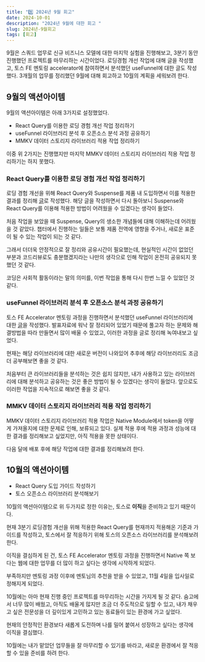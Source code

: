 ```yaml
---
title: "9️⃣ 2024년 9월 회고"
date: 2024-10-01
description: "2024년 9월에 대한 회고 "
slug: 2024년-9월회고
tags: [회고]
---
```


9월은 스쿼드 업무로 신규 비즈니스 모델에 대한 마지막 실험을 진행해보고, 3분기 동안 진행했던 프로젝트를 마무리하는 시간이었다.
로딩경험 개선 작업에 대해 글을 작성했고, 토스 FE 멘토링 accelerator에 참여하면서 분석했던 useFunnel에 대한 글도 작성했다.
3개월의 업무를 정리했던 9월에 대해 회고하고 10월의 계획을 세워보려 한다.

## 9월의 액션아이템

9월의 액션아이템은 아래 3가지로 설정했었다.

- React Query를 이용한 로딩 경험 개선 작업 정리하기
- useFunnel 라이브러리 분석 후 오픈소스 분석 과정 공유하기
- MMKV 데이터 스토리지 라이브러리 적용 작업 정리하기

이중 위 2가지는 진행했지만 마지막 MMKV 데이터 스토리지 라이브러리 적용 작업 정리하기는 하지 못했다.

### React Query를 이용한 로딩 경험 개선 작업 정리하기

로딩 경험 개선을 위해 React Query와 Suspense를 제품 내 도입하면서 이를 적용한 결과를 정리해 [글](https://choi2021.github.io/2024-09-25-%EB%A1%9C%EB%94%A9%EA%B2%BD%ED%97%98-%EA%B0%9C%EC%84%A0/)로 작성했다.
해당 글을 작성하면서 다시 돌아보니 Suspense와 React Query를 이용해 적용한 방법이 어려웠을 수 있겠다는 생각이 들었다.

처음 작업을 보았을 때 Suspense, Query의 생소한 개념들에 대해 이해하는데 어려웠을 것 같았다.
챕터에서 진행하는 일들은 보통 제품 전역에 영향을 주거나, 새로운 표준이 될 수 있는 작업이 되는 것 같다.

그래서 더더욱 안정적으로 잘 정리와 공유시간이 필요했는데, 현실적인 시간이 없었던 부분과 코드리뷰로도 충분했겠지라는 나만의 생각으로 인해 작업이 온전히 공유되지 못했던 것 같다.

코딩은 사회적 활동이라는 말의 의미를, 이번 작업을 통해 다시 한번 느낄 수 있었던 것 같다.

### useFunnel 라이브러리 분석 후 오픈소스 분석 과정 공유하기

토스 FE Accelerator 멘토링 과정을 진행하면서 분석했던 useFunnel 라이브러리에 대한 [글](https://choi2021.github.io/2024-09-17-useFunnel-%EB%B6%84%EC%84%9D%ED%95%B4%EB%B3%B4%EA%B8%B0/)을 작성했다.
발표자료에 워낙 잘 정리되어 있었기 때문에 풀고자 하는 문제와 해결방법을 따라 만들면서 많이 배울 수 있었고, 이러한 과정을 글로 정리해 녹여내보고 싶었다.

현재는 해당 라이브러리에 대한 새로운 버전이 나와있어 추후에 해당 라이브러리도 조금 더 공부해보면 좋을 것 같다.

처음부터 큰 라이브러리들을 분석하는 것은 쉽지 않지만, 내가 사용하고 있는 라이브러리에 대해 분석하고 공유하는 것은 좋은 방법이 될 수 있겠다는 생각이 들었다.
앞으로도 이러한 작업을 지속적으로 해보면 좋을 것 같다.

### MMKV 데이터 스토리지 라이브러리 적용 작업 정리하기

MMKV 데이터 스토리지 라이브러리 적용 작업은 Native Module에서 token을 어떻게 가져올지에 대한 문제로 인해, 보류되고 있다.
실제 적용 후에 적용 과정과 성능에 대한 결과를 정리해보고 싶었지만, 아직 적용을 못한 상태이다.

다음 달에 배포 후에 해당 작업에 대한 결과를 정리해보려 한다.

## 10월의 액션아이템

- React Query 도입 가이드 작성하기
- 토스 오픈소스 라이브러리 분석해보기

10월의 액션아이템으로 위 두가지로 정한 이유는, 토스로 **이직**을 준비하고 있기 때문이다.

현재 3분기 로딩경험 개선을 위해 적용한 React Query를 현재까지 적용해온 기준과 가이드를 작성하고, 토스에서 잘 적응하기 위해 토스의 오픈소스 라이브러리를 분석해보려 한다.

이직을 결심하게 된 건, 토스 FE Accelerator 멘토링 과정을 진행하면서 Native 쪽 보다는 웹에 대한 업무를 더 많이 하고 싶다는 생각에 시작하게 되었다.

부족하지만 멘토링 과정 이후에 멘토님의 추천을 받을 수 있었고, 11월 4일을 입사일로 정해지게 되었다.

10월에는 아마 현재 진행 중인 프로젝트를 마무리하는 시간을 가지게 될 것 같다. 숨고에서 너무 많이 배웠고, 아직도 배울게 많지만 조금 더 주도적으로 일할 수 있고, 내가 채우고 싶은 전문성을 더 깊이있게 고민하고 있는 동료들이 있는 환경에 가고 싶었다.

현재의 안정적인 환경보다 새롭게 도전하며 나를 밀어 붙여서 성장하고 싶다는 생각에 이직을 결심했다.

10월에는 내가 맡았던 업무들을 잘 마무리할 수 있기를 바라고, 새로운 환경에서 잘 적응할 수 있을 준비를 하려 한다.
